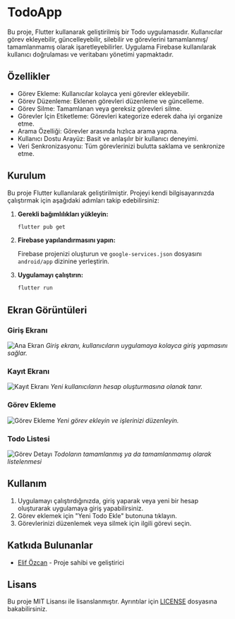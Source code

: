 # TodoApp

Bu proje, Flutter kullanarak geliştirilmiş bir Todo uygulamasıdır. Kullanıcılar görev ekleyebilir, güncelleyebilir, silebilir ve görevlerini tamamlanmış/ tamamlanmamış olarak işaretleyebilirler. Uygulama Firebase kullanılarak kullanıcı doğrulaması ve veritabanı yönetimi yapmaktadır.

## Özellikler

- Görev Ekleme: Kullanıcılar kolayca yeni görevler ekleyebilir.
- Görev Düzenleme: Eklenen görevleri düzenleme ve güncelleme.
- Görev Silme: Tamamlanan veya gereksiz görevleri silme.
- Görevler İçin Etiketleme: Görevleri kategorize ederek daha iyi organize etme.
- Arama Özelliği: Görevler arasında hızlıca arama yapma.
- Kullanıcı Dostu Arayüz: Basit ve anlaşılır bir kullanıcı deneyimi.
- Veri Senkronizasyonu: Tüm görevlerinizi bulutta saklama ve senkronize etme.

## Kurulum

Bu proje Flutter kullanılarak geliştirilmiştir. Projeyi kendi bilgisayarınızda çalıştırmak için aşağıdaki adımları takip edebilirsiniz:

1. **Gerekli bağımlılıkları yükleyin:**

    ```sh
    flutter pub get
    ```

2. **Firebase yapılandırmasını yapın:**

    Firebase projenizi oluşturun ve `google-services.json` dosyasını `android/app` dizinine yerleştirin.

3. **Uygulamayı çalıştırın:**

    ```sh
    flutter run
    ```

## Ekran Görüntüleri
### Giriş Ekranı
![Ana Ekran](https://github.com/ozcann159/TodoApp/blob/main/assets/images/1.png )
*Giriş ekranı, kullanıcıların uygulamaya kolayca giriş yapmasını sağlar.*
### Kayıt Ekranı
![Kayıt Ekranı](https://github.com/ozcann159/TodoApp/blob/main/assets/images/2.png)
*Yeni kullanıcıların hesap oluşturmasına olanak tanır.*
### Görev Ekleme
![Görev Ekleme](https://github.com/ozcann159/TodoApp/blob/main/assets/images/4.png)
*Yeni görev ekleyin ve işlerinizi düzenleyin.*
### Todo Listesi
![Görev Detayı](https://github.com/ozcann159/TodoApp/blob/main/assets/images/3.png)
*Todoların tamamlanmış ya da tamamlanmamış olarak listelenmesi*



## Kullanım

1. Uygulamayı çalıştırdığınızda, giriş yaparak veya yeni bir hesap oluşturarak uygulamaya giriş yapabilirsiniz.
2. Görev eklemek için "Yeni Todo Ekle" butonuna tıklayın.
3. Görevlerinizi düzenlemek veya silmek için ilgili görevi seçin.

## Katkıda Bulunanlar

- [Elif Özcan](https://github.com/elifozcan) - Proje sahibi ve geliştirici

## Lisans

Bu proje MIT Lisansı ile lisanslanmıştır. Ayrıntılar için [LICENSE](LICENSE) dosyasına bakabilirsiniz.
